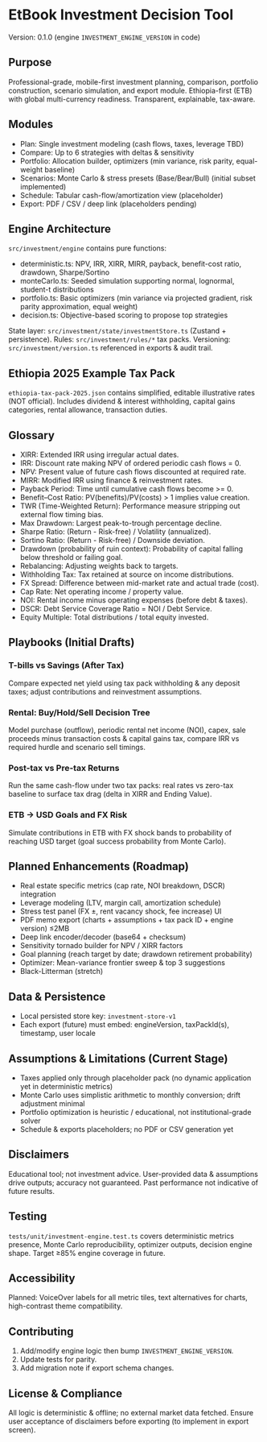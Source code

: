 # EtBook Investment Decision Tool

Version: 0.1.0 (engine `INVESTMENT_ENGINE_VERSION` in code)

## Purpose
Professional-grade, mobile-first investment planning, comparison, portfolio construction, scenario simulation, and export module. Ethiopia-first (ETB) with global multi-currency readiness. Transparent, explainable, tax-aware.

## Modules
- Plan: Single investment modeling (cash flows, taxes, leverage TBD)
- Compare: Up to 6 strategies with deltas & sensitivity
- Portfolio: Allocation builder, optimizers (min variance, risk parity, equal-weight baseline)
- Scenarios: Monte Carlo & stress presets (Base/Bear/Bull) (initial subset implemented)
- Schedule: Tabular cash-flow/amortization view (placeholder)
- Export: PDF / CSV / deep link (placeholders pending)

## Engine Architecture
`src/investment/engine` contains pure functions:
- deterministic.ts: NPV, IRR, XIRR, MIRR, payback, benefit-cost ratio, drawdown, Sharpe/Sortino
- monteCarlo.ts: Seeded simulation supporting normal, lognormal, student-t distributions
- portfolio.ts: Basic optimizers (min variance via projected gradient, risk parity approximation, equal weight)
- decision.ts: Objective-based scoring to propose top strategies

State layer: `src/investment/state/investmentStore.ts` (Zustand + persistence).
Rules: `src/investment/rules/*` tax packs.
Versioning: `src/investment/version.ts` referenced in exports & audit trail.

## Ethiopia 2025 Example Tax Pack
`ethiopia-tax-pack-2025.json` contains simplified, editable illustrative rates (NOT official). Includes dividend & interest withholding, capital gains categories, rental allowance, transaction duties.

## Glossary
- XIRR: Extended IRR using irregular actual dates.
- IRR: Discount rate making NPV of ordered periodic cash flows = 0.
- NPV: Present value of future cash flows discounted at required rate.
- MIRR: Modified IRR using finance & reinvestment rates.
- Payback Period: Time until cumulative cash flows become >= 0.
- Benefit–Cost Ratio: PV(benefits)/PV(costs) > 1 implies value creation.
- TWR (Time-Weighted Return): Performance measure stripping out external flow timing bias.
- Max Drawdown: Largest peak-to-trough percentage decline.
- Sharpe Ratio: (Return - Risk-free) / Volatility (annualized).
- Sortino Ratio: (Return - Risk-free) / Downside deviation.
- Drawdown (probability of ruin context): Probability of capital falling below threshold or failing goal.
- Rebalancing: Adjusting weights back to targets.
- Withholding Tax: Tax retained at source on income distributions.
- FX Spread: Difference between mid-market rate and actual trade (cost).
- Cap Rate: Net operating income / property value.
- NOI: Rental income minus operating expenses (before debt & taxes).
- DSCR: Debt Service Coverage Ratio = NOI / Debt Service.
- Equity Multiple: Total distributions / total equity invested.

## Playbooks (Initial Drafts)
### T-bills vs Savings (After Tax)
Compare expected net yield using tax pack withholding & any deposit taxes; adjust contributions and reinvestment assumptions.

### Rental: Buy/Hold/Sell Decision Tree
Model purchase (outflow), periodic rental net income (NOI), capex, sale proceeds minus transaction costs & capital gains tax, compare IRR vs required hurdle and scenario sell timings.

### Post-tax vs Pre-tax Returns
Run the same cash-flow under two tax packs: real rates vs zero-tax baseline to surface tax drag (delta in XIRR and Ending Value).

### ETB → USD Goals and FX Risk
Simulate contributions in ETB with FX shock bands to probability of reaching USD target (goal success probability from Monte Carlo).

## Planned Enhancements (Roadmap)
- Real estate specific metrics (cap rate, NOI breakdown, DSCR) integration
- Leverage modeling (LTV, margin call, amortization schedule)
- Stress test panel (FX ±, rent vacancy shock, fee increase) UI
- PDF memo export (charts + assumptions + tax pack ID + engine version) ≤2MB
- Deep link encoder/decoder (base64 + checksum)
- Sensitivity tornado builder for NPV / XIRR factors
- Goal planning (reach target by date; drawdown retirement probability)
- Optimizer: Mean-variance frontier sweep & top 3 suggestions
- Black-Litterman (stretch)

## Data & Persistence
- Local persisted store key: `investment-store-v1`
- Each export (future) must embed: engineVersion, taxPackId(s), timestamp, user locale

## Assumptions & Limitations (Current Stage)
- Taxes applied only through placeholder pack (no dynamic application yet in deterministic metrics)
- Monte Carlo uses simplistic arithmetic to monthly conversion; drift adjustment minimal
- Portfolio optimization is heuristic / educational, not institutional-grade solver
- Schedule & exports placeholders; no PDF or CSV generation yet

## Disclaimers
Educational tool; not investment advice. User-provided data & assumptions drive outputs; accuracy not guaranteed. Past performance not indicative of future results.

## Testing
`tests/unit/investment-engine.test.ts` covers deterministic metrics presence, Monte Carlo reproducibility, optimizer outputs, decision engine shape. Target ≥85% engine coverage in future.

## Accessibility
Planned: VoiceOver labels for all metric tiles, text alternatives for charts, high-contrast theme compatibility.

## Contributing
1. Add/modify engine logic then bump `INVESTMENT_ENGINE_VERSION`.
2. Update tests for parity.
3. Add migration note if export schema changes.

## License & Compliance
All logic is deterministic & offline; no external market data fetched. Ensure user acceptance of disclaimers before exporting (to implement in export screen).
